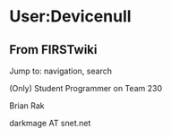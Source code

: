# User:Devicenull

## From FIRSTwiki

Jump to: navigation, search

(Only) Student Programmer on Team 230

Brian Rak

darkmage AT snet.net
